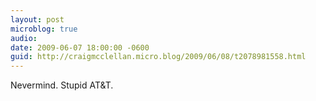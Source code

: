 ```yaml
---
layout: post
microblog: true
audio: 
date: 2009-06-07 18:00:00 -0600
guid: http://craigmcclellan.micro.blog/2009/06/08/t2078981558.html
---
```

Nevermind. Stupid AT&amp;T.
